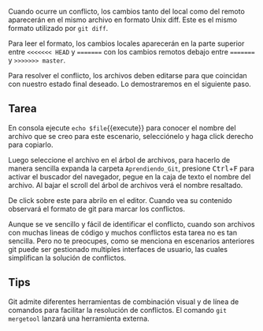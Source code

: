 Cuando ocurre un conflicto, los cambios tanto del local como del remoto aparecerán en el mismo archivo en formato Unix diff. Este es el mismo formato utilizado por `git diff`.  

Para leer el formato, los cambios locales aparecerán en la parte superior entre `<<<<<<< HEAD` y `=======` con los cambios remotos debajo entre `=======` y `>>>>>>> master`.

Para resolver el conflicto, los archivos deben editarse para que coincidan con nuestro estado final deseado. Lo demostraremos en el siguiente paso.

## Tarea

En consola ejecute `echo $file`{{execute}} para conocer el nombre del archivo que se creo para este escenario, selecciónelo y haga click derecho para copiarlo.

Luego seleccione el archivo en el árbol de archivos, para hacerlo de manera sencilla expanda la carpeta `Aprendiendo_Git`, presione <kbd>Ctrl</kbd>+<kbd>F</kbd> para activar el buscador del navegador, pegue en la caja de texto el nombre del archivo. Al bajar el scroll del árbol de archivos verá el nombre resaltado.

De click sobre este para abrilo en el editor. Cuando vea su contenido observará el formato de git para marcar los conflictos.

Aunque se ve sencillo y fácil de identificar el conflicto, cuando son archivos con muchas lineas de código y muchos conflictos esta tarea no es tan sencilla. Pero no te preocupes, como se menciona en escenarios anteriores git puede ser gestionado multiples interfaces de usuario, las cuales simplifican la solución de conflictos.

## Tips

Git admite diferentes herramientas de combinación visual y de línea de comandos para facilitar la resolución de conflictos. El comando `git mergetool` lanzará una herramienta externa.